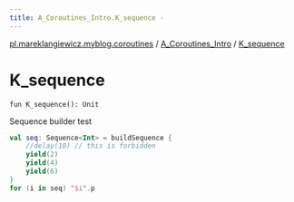 ```yaml
---
title: A_Coroutines_Intro.K_sequence - 
---
```


[pl.mareklangiewicz.myblog.coroutines](../index.md) / [A_Coroutines_Intro](index.md) / [K_sequence](.)

# K_sequence

`fun K_sequence(): Unit`

Sequence builder test

``` kotlin
val seq: Sequence<Int> = buildSequence {
    //delay(10) // this is forbidden
    yield(2)
    yield(4)
    yield(6)
}
for (i in seq) "$i".p
```


